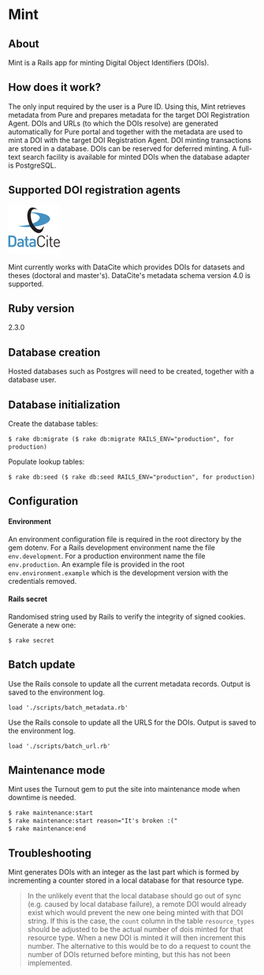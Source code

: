 Mint
==
About
-
Mint is a Rails app for minting Digital Object Identifiers (DOIs).

How does it work?
-
The only input required by the user is a Pure ID. Using this, Mint retrieves
metadata from Pure and prepares metadata for the target DOI Registration Agent.
DOIs and URLs (to which the DOIs resolve) are generated automatically for Pure
portal and together with the metadata are used to mint a DOI with the target
DOI Registration Agent. DOI minting transactions are stored in a database.
DOIs can be reserved for deferred minting. A full-text search facility is
available for minted DOIs when the database adapter is PostgreSQL.

Supported DOI registration agents
-
![DataCite logo](/app/assets/images/datacite-logo.png)

Mint currently works with DataCite which provides DOIs for datasets and theses (doctoral and master's).
DataCite's metadata schema version 4.0 is supported.


Ruby version
-
2.3.0


Database creation
-
Hosted databases such as Postgres will need to be created, together with a
database user.

Database initialization
-
Create the database tables:
```
$ rake db:migrate ($ rake db:migrate RAILS_ENV="production", for production)
```
Populate lookup tables:
```
$ rake db:seed ($ rake db:seed RAILS_ENV="production", for production)
```

Configuration
-
#### Environment
An environment configuration file is required in the root directory by the gem
dotenv. For a  Rails development environment name the file
```env.development```. For  a production environment name the file
```env.production```. An example file is provided in the root
```env.environment.example``` which is the development version with the
credentials removed.

#### Rails secret
Randomised string used by Rails to verify the integrity of signed cookies.
Generate a new one:
```
$ rake secret
```

Batch update
-
Use the Rails console to update all the current metadata records. Output is
saved to the environment log.
```
load './scripts/batch_metadata.rb'
```
Use the Rails console to update all the URLS for the DOIs. Output is
saved to the environment log.
```
load './scripts/batch_url.rb'
```

Maintenance mode
-
Mint uses the Turnout gem to put the site into maintenance mode when downtime is needed.
    
    $ rake maintenance:start
    $ rake maintenance:start reason="It's broken :(" 
    $ rake maintenance:end

Troubleshooting
-
Mint generates DOIs with an integer as the last part which is formed by
incrementing a counter stored in a local database for that resource type.
>In the unlikely event that the local database should go out of sync (e.g.
caused by local database failure), a remote DOI
would already exist which would prevent the new one being minted with that DOI
string. If this is the case, the ```count``` column in the table
```resource_types``` should be adjusted to be the actual number of
dois minted for that resource type. When a new DOI is minted it will then increment
this number. The alternative to this would be to do a request to count the
number of DOIs returned before minting, but this has not been implemented.